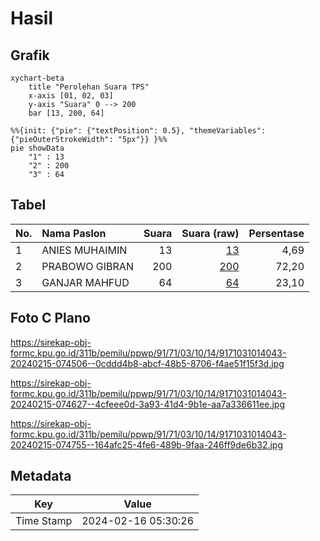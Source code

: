 # Hasil

## Grafik

```mermaid
xychart-beta
    title "Perolehan Suara TPS"
    x-axis [01, 02, 03]
    y-axis "Suara" 0 --> 200
    bar [13, 200, 64]
```

```mermaid
%%{init: {"pie": {"textPosition": 0.5}, "themeVariables": {"pieOuterStrokeWidth": "5px"}} }%%
pie showData
    "1" : 13
    "2" : 200
    "3" : 64
```

## Tabel

| No. | Nama Paslon    | Suara | Suara (raw) | Persentase |
|:--- |:-------------- | -----:| -----------:| ----------:|
| 1   | ANIES MUHAIMIN | 13    | [13][p-1]   | 4,69       |
| 2   | PRABOWO GIBRAN | 200   | [200][p-2]  | 72,20      |
| 3   | GANJAR MAHFUD  | 64    | [64][p-3]   | 23,10      |


[p-1]: https://github.com/gigit-pemilu/pemilu-2024-91-papua/blob/main/pilpres/hitung-suara/sub/91-papua/sub/71-kota-jayapura/sub/03-abepura/sub/1014-vim/sub/043-tps/sub/paslon-1.txt
[p-2]: https://github.com/gigit-pemilu/pemilu-2024-91-papua/blob/main/pilpres/hitung-suara/sub/91-papua/sub/71-kota-jayapura/sub/03-abepura/sub/1014-vim/sub/043-tps/sub/paslon-2.txt
[p-3]: https://github.com/gigit-pemilu/pemilu-2024-91-papua/blob/main/pilpres/hitung-suara/sub/91-papua/sub/71-kota-jayapura/sub/03-abepura/sub/1014-vim/sub/043-tps/sub/paslon-3.txt

## Foto C Plano

https://sirekap-obj-formc.kpu.go.id/311b/pemilu/ppwp/91/71/03/10/14/9171031014043-20240215-074506--0cddd4b8-abcf-48b5-8706-f4ae51f15f3d.jpg

https://sirekap-obj-formc.kpu.go.id/311b/pemilu/ppwp/91/71/03/10/14/9171031014043-20240215-074627--4cfeee0d-3a93-41d4-9b1e-aa7a336611ee.jpg

https://sirekap-obj-formc.kpu.go.id/311b/pemilu/ppwp/91/71/03/10/14/9171031014043-20240215-074755--164afc25-4fe6-489b-9faa-246ff9de6b32.jpg


## Metadata

| Key        | Value               |
| ---------- | ------------------- |
| Time Stamp | 2024-02-16 05:30:26 |




